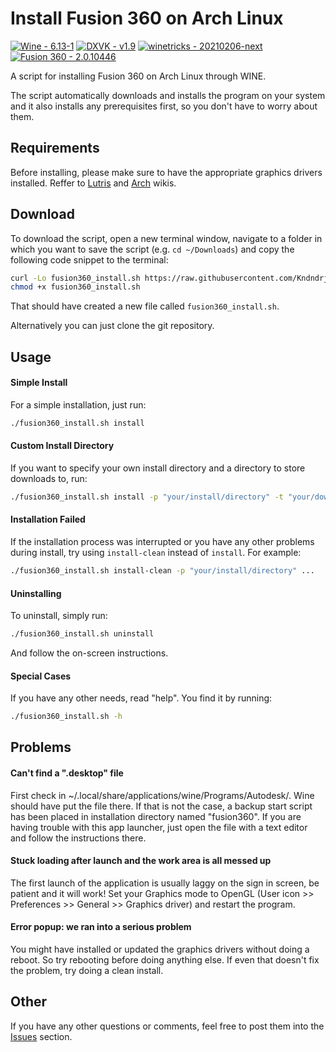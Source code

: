 # Install Fusion 360 on Arch Linux
[![Wine - 6.13-1](https://img.shields.io/badge/Wine-6.13--1-red?style=for-the-badge)](https://www.winehq.org/) [![DXVK - v1.9](https://img.shields.io/badge/DXVK-v1.9-2ea44f?style=for-the-badge)](https://github.com/doitsujin/dxvk) [![winetricks - 20210206-next](https://img.shields.io/badge/winetricks-20210206--next-2ea44f?style=for-the-badge)](https://github.com/Winetricks/winetricks) [![Fusion 360 - 2.0.10446](https://img.shields.io/badge/Fusion_360-2.0.10446-orange?style=for-the-badge)](https://www.autodesk.com/products/fusion-360/overview)

A script for installing Fusion 360 on Arch Linux through WINE.

The script automatically downloads and installs the program on your system and
it also installs any prerequisites first, so you don't have to worry about
them.

## Requirements
Before installing, please make sure to have the appropriate graphics drivers
installed. Reffer to
[Lutris](https://github.com/lutris/docs/blob/master/InstallingDrivers.md#arch--manjaro--other-arch-derivatives)
and [Arch](https://wiki.archlinux.org/title/Xorg#Driver_installation) wikis.

## Download
To download the script, open a new terminal window, navigate to a folder in
which you want to save the script (e.g. `cd ~/Downloads`) and copy the
following code snippet to the terminal:
```sh
curl -Lo fusion360_install.sh https://raw.githubusercontent.com/Kndndrj/Fusion-360-Arch-Linux-Script/main/fusion360_install.sh; \
chmod +x fusion360_install.sh
```
That should have created a new file called `fusion360_install.sh`.

Alternatively you can just clone the git repository.

## Usage
#### Simple Install
For a simple installation, just run:
```sh
./fusion360_install.sh install
```
#### Custom Install Directory
If you want to specify your own install directory and a directory to store
downloads to, run:
```sh
./fusion360_install.sh install -p "your/install/directory" -t "your/downloads/directory"
```
#### Installation Failed
If the installation process was interrupted or you have any other problems
during install, try using `install-clean` instead of `install`. For example:
```sh
./fusion360_install.sh install-clean -p "your/install/directory" ...
```
#### Uninstalling
To uninstall, simply run:
```sh
./fusion360_install.sh uninstall
```
And follow the on-screen instructions.
#### Special Cases
If you have any other needs, read "help". You find it by running:
```sh
./fusion360_install.sh -h
```

## Problems
#### Can't find a ".desktop" file
First check in ~/.local/share/applications/wine/Programs/Autodesk/. Wine should
have put the file there. If that is not the case, a backup start script has
been placed in installation directory named "fusion360". If you are having
trouble with this app launcher, just open the file with a text editor and
follow the instructions there.
#### Stuck loading after launch and the work area is all messed up
The first launch of the application is usually laggy on the sign in screen, be
patient and it will work!
Set your Graphics mode to OpenGL (User icon >> Preferences >> General >>
Graphics driver) and restart the program.
#### Error popup: we ran into a serious problem
You might have installed or updated the graphics drivers without doing a
reboot. So try rebooting before doing anything else. If even that doesn't fix
the problem, try doing a clean install.

## Other
If you have any other questions or comments, feel free to post them into the
[Issues](https://github.com/Kndndrj/Fusion-360-Arch-Linux-Script/issues)
section.
